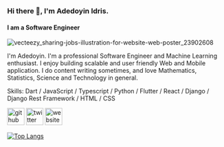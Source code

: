 ### Hi there 👋, I'm Adedoyin Idris.
#### I am a Software Engineer

![vecteezy_sharing-jobs-illustration-for-website-web-poster_23902608](https://github.com/DevAdedoyin/DevAdedoyin/assets/59482569/ae1e7416-f79d-4954-ab7f-355f6b2de8dd)



I'm Adedoyin. I'm a professional Software Engineer and Machine Learning enthusiast. I enjoy building scalable and user friendly Web and Mobile application. I do content writing sometimes, and love Mathematics, Statistics, Science and Technology in general.

Skills: Dart / JavaScript / Typescript / Python / Flutter / React / Django / Django Rest Framework / HTML / CSS


[<img src='https://cdn.jsdelivr.net/npm/simple-icons@3.0.1/icons/github.svg' alt='github' height='40'>](https://github.com/DevAdedoyin)  [<img src='https://cdn.jsdelivr.net/npm/simple-icons@3.0.1/icons/twitter.svg' alt='twitter' height='40'>](https://twitter.com/DreezyBines)  [<img src='https://cdn.jsdelivr.net/npm/simple-icons@3.0.1/icons/icloud.svg' alt='website' height='40'>](https://devadedoyin.com/)  

[![Top Langs](https://github-readme-stats.vercel.app/api/top-langs/?username=DevAdedoyin)](https://github.com/anuraghazra/github-readme-stats)


